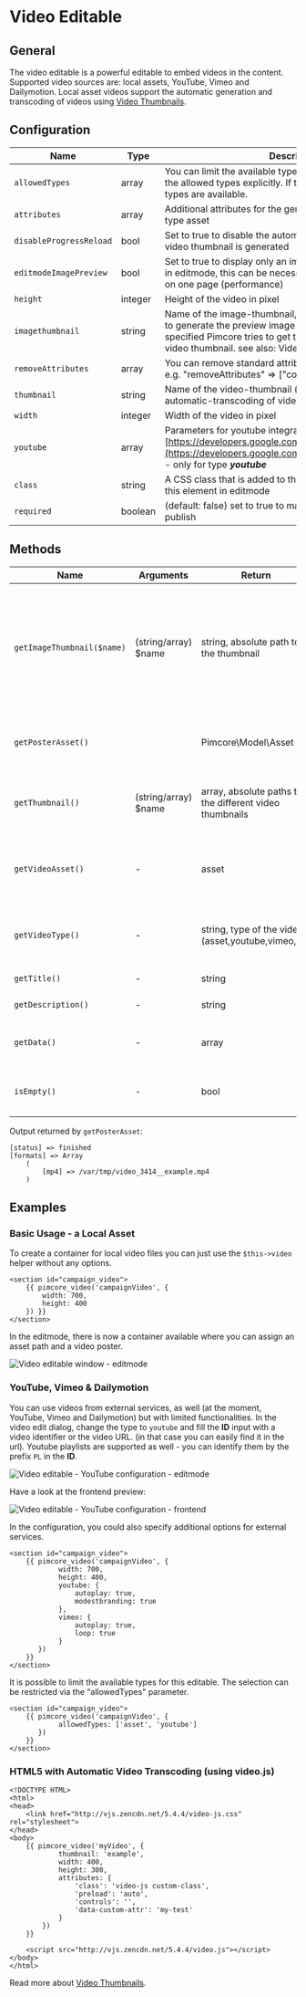 # Video Editable

## General

The video editable is a powerful editable to embed videos in the content.
Supported video sources are: local assets, YouTube, Vimeo and Dailymotion. 
Local asset videos support the automatic generation and transcoding of videos using [Video Thumbnails](../../04_Assets/03_Working_with_Thumbnails/03_Video_Thumbnails.md). 

## Configuration

| Name                    | Type      | Description                                                                                                                                                                                                           |
|-------------------------|-----------|-----------------------------------------------------------------------------------------------------------------------------------------------------------------------------------------------------------------------|
| `allowedTypes`          | array     | You can limit the available types for this editable by passing the allowed types explicitly. If this option is not used, all types are available.                                                                     |
| `attributes`            | array     | Additional attributes for the generated `<video>` tag - only for type asset                                                                                                                                           |
| `disableProgressReload` | bool      | Set to true to disable the automatic page refresh while the video thumbnail is generated                                                                                                                              |
| `editmodeImagePreview`  | bool      | Set to true to display only an image and not the video player in editmode, this can be necessary if you have many videos on one page (performance)                                                                    |
| `height`                | integer   | Height of the video in pixel                                                                                                                                                                                          |
| `imagethumbnail`        | string    | Name of the image-thumbnail, this thumbnail config is used to generate the preview image (poster image), if not specified Pimcore tries to get the information out of the video thumbnail. see also: Video Thumbnails |
| `removeAttributes`      | array     | You can remove standard attributes using this configuration, e.g. "removeAttributes" => ["controls","poster"]                                                                                                         |
| `thumbnail`             | string    | Name of the video-thumbnail (required when using automatic-transcoding of videos) see: [Video Thumbnails](../../04_Assets/03_Working_with_Thumbnails/03_Video_Thumbnails.md)                                          |
| `width`                 | integer   | Width of the video in pixel                                                                                                                                                                                           |
| `youtube`               | array     | Parameters for youtube integration. Possible parameters: [https://developers.google.com/youtube/player_parameters](https://developers.google.com/youtube/player_parameters) - only for type ***youtube***             |
| `class`                 | string    | A CSS class that is added to the surrounding container of this element in editmode                                                                                                                                    |
| `required`              | boolean   | (default: false) set to true to make field value required for publish                                                                                                                                                 |

## Methods

| Name                       | Arguments            | Return                                                  | Description                                                                                   |
|----------------------------|----------------------|---------------------------------------------------------|-----------------------------------------------------------------------------------------------|
| `getImageThumbnail($name)` | (string/array) $name | string, absolute path to the thumbnail                  | Get a specific image thumbnail of the video, or a thumbnail of the poster image (if assigned) |
| `getPosterAsset()`         |                      | Pimcore\Model\Asset                                     | Returns the [assigned poster image asset](#posterReturnedValue)                               |
| `getThumbnail()`           | (string/array) $name | array, absolute paths to the different video thumbnails | Get a specific video-thumbnail of the video                                                   |
| `getVideoAsset()`          | -                    | asset                                                   | Returns the video asset object if assigned, otherwise null                                    |
| `getVideoType()`           | -                    | string, type of the video (asset,youtube,vimeo,url)     | This is to check which video type is assigned                                                 |
| `getTitle()`               | -                    | string                                                  | Title of the video                                                                            |
| `getDescription()`         | -                    | string                                                  | Description of the video                                                                      |
| `getData()`                | -                    | array                                                   | All the available data on this editable                                                       |
| `isEmpty()`                | -                    | bool                                                    | Whether the editable is empty or not.                                                         |

Output returned by `getPosterAsset`:
```
[status] => finished
[formats] => Array
    (
        [mp4] => /var/tmp/video_3414__example.mp4
    )
```

## Examples

### Basic Usage - a Local Asset

To create a container for local video files you can just use the `$this->video` helper without any options.

```twig
<section id="campaign_video">
    {{ pimcore_video('campaignVideo', {
        width: 700,
        height: 400
    }) }}
</section>
```

In the editmode, there is now a container available where you can assign an asset path and a video poster. 

![Video editable window - editmode](../../img/editables_video_localtype_editmode.png)


### YouTube, Vimeo & Dailymotion

You can use videos from external services, as well (at the moment, YouTube, Vimeo and Dailymotion) but with limited functionalities. 
In the video edit dialog, change the type to `youtube` and fill the **ID** input with a video identifier or the video URL.
(in that case you can easily find it in the url). Youtube playlists are supported as well - you can identify them by the prefix `PL` in the **ID**.

![Video editable - YouTube configuration - editmode](../../img/editables_video_youtube_editmode.png)

Have a look at the frontend preview:
 
![Video editable - YouTube configuration - frontend](../../img/editables_video_youtube_frontend.png)

In the configuration, you could also specify additional options for external services.

```twig
<section id="campaign_video">
    {{ pimcore_video('campaignVideo', {
            width: 700,
            height: 400,
            youtube: {
                autoplay: true,
                modestbranding: true
            },
            vimeo: {
                autoplay: true,
                loop: true
            }
       })
    }}
</section>
```

It is possible to limit the available types for this editable. The selection can be restricted via the "allowedTypes" parameter.

```twig
<section id="campaign_video">
    {{ pimcore_video('campaignVideo', {
            allowedTypes: ['asset', 'youtube']
       })
    }}
</section>
```


### HTML5 with Automatic Video Transcoding (using video.js)

```twig
<!DOCTYPE HTML>
<html>
<head>
    <link href="http://vjs.zencdn.net/5.4.4/video-js.css" rel="stylesheet">
</head>
<body>
    {{ pimcore_video('myVideo', {
            thumbnail: 'example',
            width: 400,
            height: 300,
            attributes: {
                'class': 'video-js custom-class',
                'preload': 'auto',
                'controls': '',
                'data-custom-attr': 'my-test'
            }
        })
    }}
 
    <script src="http://vjs.zencdn.net/5.4.4/video.js"></script>
</body>
</html>
```


Read more about [Video Thumbnails](../../04_Assets/03_Working_with_Thumbnails/03_Video_Thumbnails.md).

